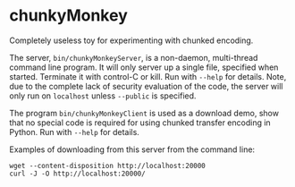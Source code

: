 # chunkyMonkey
Completely useless toy for experimenting with chunked encoding.

The server, `bin/chunkyMonkeyServer`, is a non-daemon, multi-thread command
line program.  It will only server up a single file, specified when started.
Terminate it with control-C or kill.  Run with `--help` for details.
Note, due to the complete lack of security evaluation of the code, the
server will only run on `localhost` unless `--public` is specified.

The program `bin/chunkyMonkeyClient` is used as a download demo, show
that no special code is required for using chunked transfer encoding
in Python.  Run with `--help` for details.

Examples of downloading from this server from the command line:
``` shell
wget --content-disposition http://localhost:20000
curl -J -O http://localhost:20000/
```


